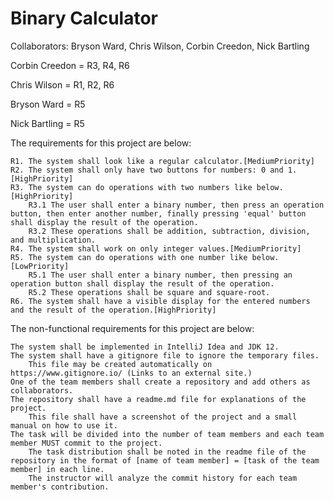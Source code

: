 # Binary Calculator

Collaborators: Bryson Ward, Chris Wilson, Corbin Creedon, Nick Bartling


Corbin Creedon = R3, R4, R6

Chris Wilson = R1, R2, R6

Bryson Ward = R5

Nick Bartling = R5

The requirements for this project are below:

    R1. The system shall look like a regular calculator.[MediumPriority]
    R2. The system shall only have two buttons for numbers: 0 and 1.[HighPriority]
    R3. The system can do operations with two numbers like below.[HighPriority]
        R3.1 The user shall enter a binary number, then press an operation button, then enter another number, finally pressing 'equal' button shall display the result of the operation.
        R3.2 These operations shall be addition, subtraction, division, and multiplication.
    R4. The system shall work on only integer values.[MediumPriority]
    R5. The system can do operations with one number like below.[LowPriority]
        R5.1 The user shall enter a binary number, then pressing an operation button shall display the result of the operation.
        R5.2 These operations shall be square and square-root.
    R6. The system shall have a visible display for the entered numbers and the result of the operation.[HighPriority]

The non-functional requirements for this project are below:

    The system shall be implemented in IntelliJ Idea and JDK 12.
    The system shall have a gitignore file to ignore the temporary files.
        This file may be created automatically on https://www.gitignore.io/ (Links to an external site.)
    One of the team members shall create a repository and add others as collaborators.
    The repository shall have a readme.md file for explanations of the project.
        This file shall have a screenshot of the project and a small manual on how to use it.
    The task will be divided into the number of team members and each team member MUST commit to the project.
        The task distribution shall be noted in the readme file of the repository in the format of [name of team member] = [task of the team member] in each line.
        The instructor will analyze the commit history for each team member's contribution.
